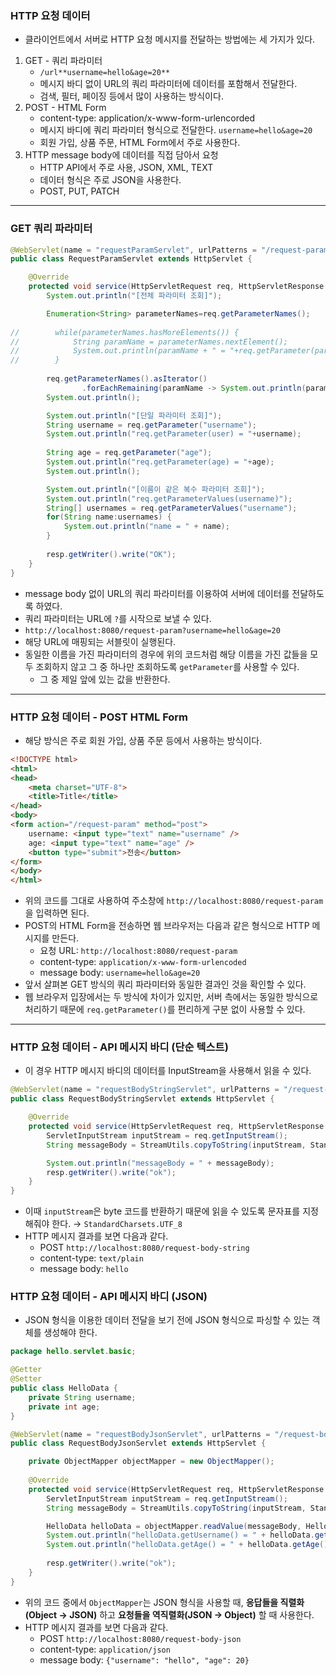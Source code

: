### HTTP 요청 데이터
- 클라이언트에서 서버로 HTTP 요청 메시지를 전달하는 방법에는 세 가지가 있다.
1. GET - 쿼리 파라미터
   - `/url**username=hello&age=20**`
   - 메시지 바디 없이 URL의 쿼리 파라미터에 데이터를 포함해서 전달한다.
   - 검색, 필터, 페이징 등에서 많이 사용하는 방식이다.
2. POST - HTML Form
   - content-type: application/x-www-form-urlencorded
   - 메시지 바디에 쿼리 파라미터 형식으로 전달한다. `username=hello&age=20`
   - 회원 가입, 상품 주문, HTML Form에서 주로 사용한다.
3. HTTP message body에 데이터를 직접 담아서 요청
    - HTTP API에서 주로 사용, JSON, XML, TEXT
    - 데이터 형식은 주로 JSON을 사용한다.
    - POST, PUT, PATCH
---
### GET 쿼리 파라미터

```java
@WebServlet(name = "requestParamServlet", urlPatterns = "/request-param")
public class RequestParamServlet extends HttpServlet {

    @Override
    protected void service(HttpServletRequest req, HttpServletResponse resp) throws ServletException, IOException {
        System.out.println("[전체 파라미터 조회]");

        Enumeration<String> parameterNames=req.getParameterNames();
        
//        while(parameterNames.hasMoreElements()) {
//            String paramName = parameterNames.nextElement();
//            System.out.println(paramName + " = "+req.getParameter(paramName));
//        }
        
        req.getParameterNames().asIterator()
                .forEachRemaining(paramName -> System.out.println(paramName + " = "+req.getParameter(paramName)));
        System.out.println();

        System.out.println("[단일 파라미터 조회]");
        String username = req.getParameter("username");
        System.out.println("req.getParameter(user) = "+username);
        
        String age = req.getParameter("age");
        System.out.println("req.getParameter(age) = "+age);
        System.out.println();

        System.out.println("[이름이 같은 복수 파라미터 조회]");
        System.out.println("req.getParameterValues(username)");
        String[] usernames = req.getParameterValues("username");
        for(String name:usernames) {
            System.out.println("name = " + name);
        }
        
        resp.getWriter().write("OK");
    }
}
```
- message body 없이 URL의 쿼리 파라미터를 이용하여 서버에 데이터를 전달하도록 하였다.
- 쿼리 파라미터는 URL에 `?`를 시작으로 보낼 수 있다.
- `http://localhost:8080/request-param?username=hello&age=20`
- 해당 URL에 매핑되는 서블릿이 실행된다. 
- 동일한 이름을 가진 파라미터의 경우에 위의 코드처럼 해당 이름을 가진 값들을 모두 조회하지 않고 그 중 하나만 조회하도록 `getParameter`를 사용할 수 있다.
  - 그 중 제일 앞에 있는 값을 반환한다.
---
### HTTP 요청 데이터 - POST HTML Form
- 해당 방식은 주로 회원 가입, 상품 주문 등에서 사용하는 방식이다.

```html
<!DOCTYPE html>
<html>
<head>
    <meta charset="UTF-8">
    <title>Title</title>
</head>
<body>
<form action="/request-param" method="post">
    username: <input type="text" name="username" />
    age: <input type="text" name="age" />
    <button type="submit">전송</button>
</form>
</body>
</html>
 ```
- 위의 코드를 그대로 사용하여 주소창에 `http://localhost:8080/request-param` 을 입력하면 된다.
- POST의 HTML Form을 전송하면 웹 브라우저는 다음과 같은 형식으로 HTTP 메시지를 만든다.
   - 요청 URL: `http://localhost:8080/request-param`
   - content-type: `application/x-www-form-urlencoded`
   - message body: `username=hello&age=20`
- 앞서 살펴본 GET 방식의 쿼리 파라미터와 동일한 결과인 것을 확인할 수 있다.
- 웹 브라우저 입장에서는 두 방식에 차이가 있지만, 서버 측에서는 동일한 방식으로 처리하기 때문에 `req.getParameter()`를 편리하게 구분 없이 사용할 수 있다.
---
### HTTP 요청 데이터 - API 메시지 바디 (단순 텍스트)
- 이 경우 HTTP 메시지 바디의 데이터를 InputStream을 사용해서 읽을 수 있다.
```java
@WebServlet(name = "requestBodyStringServlet", urlPatterns = "/request-body-string")
public class RequestBodyStringServlet extends HttpServlet {

    @Override
    protected void service(HttpServletRequest req, HttpServletResponse resp) throws ServletException, IOException {
        ServletInputStream inputStream = req.getInputStream();
        String messageBody = StreamUtils.copyToString(inputStream, StandardCharsets.UTF_8);

        System.out.println("messageBody = " + messageBody);
        resp.getWriter().write("ok");
    }
}
```
- 이때 `inputStream`은 byte 코드를 반환하기 때문에 읽을 수 있도록 문자표를 지정해줘야 한다. → `StandardCharsets.UTF_8`
- HTTP 메시지 결과를 보면 다음과 같다.
   - POST `http://localhost:8080/request-body-string`
   - content-type: `text/plain`
   - message body: `hello`
  

### HTTP 요청 데이터 - API 메시지 바디 (JSON)
- JSON 형식을 이용한 데이터 전달을 보기 전에 JSON 형식으로 파싱할 수 있는 객체를 생성해야 한다.
```java
package hello.servlet.basic;

@Getter
@Setter
public class HelloData {
    private String username;
    private int age;
}

```
```java
@WebServlet(name = "requestBodyJsonServlet", urlPatterns = "/request-body-json")
public class RequestBodyJsonServlet extends HttpServlet {

    private ObjectMapper objectMapper = new ObjectMapper(); 
    
    @Override
    protected void service(HttpServletRequest req, HttpServletResponse resp) throws ServletException, IOException {
        ServletInputStream inputStream = req.getInputStream();
        String messageBody = StreamUtils.copyToString(inputStream, StandardCharsets.UTF_8);

        HelloData helloData = objectMapper.readValue(messageBody, HelloData.class);
        System.out.println("helloData.getUsername() = " + helloData.getUsername());
        System.out.println("helloData.getAge() = " + helloData.getAge());
        
        resp.getWriter().write("ok");
    }
}
```
- 위의 코드 중에서 `ObjectMapper`는 JSON 형식을 사용할 때, **응답들을 직렬화(Object -> JSON)** 하고 **요청들을 역직렬화(JSON -> Object)** 할 때 사용한다.
- HTTP 메시지 결과를 보면 다음과 같다.
   - POST `http://localhost:8080/request-body-json`
   - content-type: `application/json`
   - message body: `{"username": "hello", "age": 20}`